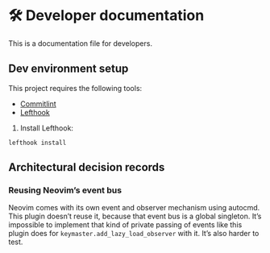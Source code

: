 # 🛠️ Developer documentation

This is a documentation file for developers.

## Dev environment setup

This project requires the following tools:

- [Commitlint]
- [Lefthook]

1. Install Lefthook:

```shell
lefthook install
```

## Architectural decision records

### Reusing Neovim’s event bus

Neovim comes with its own event and observer mechanism using autocmd. This
plugin doesn’t reuse it, because that event bus is a global singleton.
It’s impossible to implement that kind of private passing of events like this
plugin does for `keymaster.add_lazy_load_observer` with it. It’s also harder to
test.

[Commitlint]: https://github.com/conventional-changelog/commitlint
[Lefthook]: https://github.com/evilmartians/lefthook
